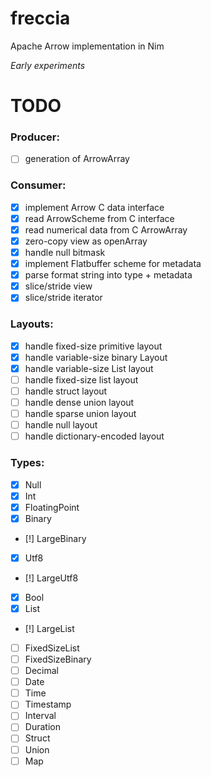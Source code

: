# freccia
Apache Arrow implementation in Nim

*Early experiments*

# TODO

### Producer:
- [ ] generation of ArrowArray

### Consumer:
- [X] implement Arrow C data interface
- [X] read ArrowScheme from C interface
- [X] read numerical data from C ArrowArray
- [X] zero-copy view as openArray
- [X] handle null bitmask
- [X] implement Flatbuffer scheme for metadata
- [X] parse format string into type + metadata
- [X] slice/stride view
- [X] slice/stride iterator

### Layouts:
- [X] handle fixed-size primitive layout
- [X] handle variable-size binary Layout
- [X] handle variable-size List layout
- [ ] handle fixed-size list layout
- [ ] handle struct layout
- [ ] handle dense union layout
- [ ] handle sparse union layout
- [ ] handle null layout
- [ ] handle dictionary-encoded layout

### Types:
- [X] Null
- [X] Int
- [X] FloatingPoint
- [X] Binary
- [!] LargeBinary
- [X] Utf8
- [!] LargeUtf8
- [X] Bool
- [X] List
- [!] LargeList
- [ ] FixedSizeList
- [ ] FixedSizeBinary
- [ ] Decimal
- [ ] Date
- [ ] Time
- [ ] Timestamp
- [ ] Interval
- [ ] Duration
- [ ] Struct
- [ ] Union
- [ ] Map